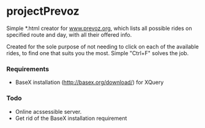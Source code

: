 # projectPrevoz
Simple *.html creator for www.prevoz.org, which lists all possible rides on specified route and day, with all their offered info. 

Created for the sole purpose of not needing to click on each of the available rides, to find one that suits you the most. Simple "Ctrl+F" solves the job.
### Requirements
- BaseX installation (http://basex.org/download/) for XQuery

### Todo
- Online acssessible server.
- Get rid of the BaseX installation requirement
